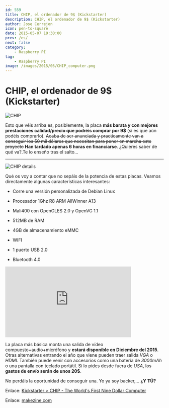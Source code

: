 ```yaml
---
id: 559
title: CHIP, el ordenador de 9$ (Kickstarter)
description: CHIP, el ordenador de 9$ (Kickstarter)
author: Jose Cerrejon
icon: pen-to-square
date: 2015-05-07 19:30:00
prev: /es/
next: false
category:
    - Raspberry PI
tag:
    - Raspberry PI
image: /images/2015/05/CHIP_computer.png
---
```


# CHIP, el ordenador de 9$ (Kickstarter)

![CHIP](/images/2015/05/CHIP_computer.png)

Esto que véis arriba es, posiblemente, la placa **más barata y con mejores prestaciones calidad/precio que podréis comprar por 9$** (si es que aún podéis comprarlo). ~~Acaba de ser anunciada y practicamente van a conseguir los 50 mil dólares que necesitan para poner en marcha este proyecto~~ **Han tardado apenas 6 horas en financiarse**. ¿Quieres saber de qué va?.Te lo enseño tras el salto...

---

![CHIP details](/images/2015/05/CHIP_details.jpg)

Qué os voy a contar que no sepáis de la potencia de estas placas. Veamos directamente algunas características interesantes:

-   Corre una versión personalizada de Debian Linux

-   Procesador 1Ghz R8 ARM AllWinner A13

-   Mali400 con OpenGLES 2.0 y OpenVG 1.1

-   512MB de RAM

-   4GB de almacenamiento eMMC

-   WIFI

-   1 puerto USB 2.0

-   Bluetooth 4.0

<iframe width="400" height="225" src="https://www.youtube.com/embed/XkfBWAJ7kbI?rel=0&amp;controls=0" frameborder="0" allowfullscreen></iframe>

La placa más básica monta una salida de vídeo compuesto+audio+micrófono y **estará disponible en Diciembre del 2015**. Otras alternativas entrando el año que viene pueden traer salida _VGA_ o *HDM*I. También puede venir con accesorios como una batería de _3000mAh_ o una pantalla con teclado portátil. Si lo pides desde fuera de _USA_, los **gastos de envío serán de unos 20$**.

No perdáis la oportunidad de conseguir una. Yo ya soy backer,... **¿Y TÚ?**

Enlace: [Kickstarter > CHIP - The World's First Nine Dollar Computer](https://www.kickstarter.com/projects/1598272670/chip-the-worlds-first-9-computer)

Enlace: [makezine.com](https://makezine.com/2015/05/07/next-thing-co-releases-worlds-first-9-computer/)
